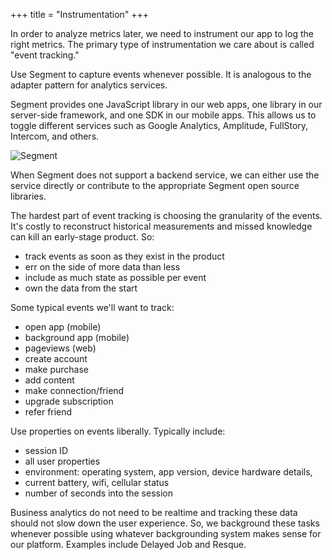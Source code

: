 +++
title = "Instrumentation"
+++

In order to analyze metrics later, we need to instrument our app to log the right metrics. The primary type of instrumentation we care about is called "event tracking."

Use Segment to capture events whenever possible. It is analogous to the adapter pattern for analytics services.

Segment provides one JavaScript library in our web apps, one library in our server-side framework, and one SDK in our mobile apps. This allows us to toggle different services such as Google Analytics, Amplitude, FullStory, Intercom, and others.

![Segment](https://thoughtbot.com/playbook/images/segment-io.jpg)

When Segment does not support a backend service, we can either use the service directly or contribute to the appropriate Segment open source libraries.

The hardest part of event tracking is choosing the granularity of the events. It's costly to reconstruct historical measurements and missed knowledge can kill an early-stage product. So:

+ track events as soon as they exist in the product
+ err on the side of more data than less
+ include as much state as possible per event
+ own the data from the start

Some typical events we'll want to track:

+ open app (mobile)
+ background app (mobile)
+ pageviews (web)
+ create account
+ make purchase
+ add content
+ make connection/friend
+ upgrade subscription
+ refer friend

Use properties on events liberally. Typically include:

+ session ID
+ all user properties
+ environment: operating system, app version, device hardware details,
+ current battery, wifi, cellular status
+ number of seconds into the session

Business analytics do not need to be realtime and tracking these data should not slow down the user experience. So, we background these tasks whenever possible using whatever backgrounding system makes sense for our platform. Examples include Delayed Job and Resque.